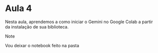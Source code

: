 # Aula 4 

Nesta aula, aprendemos a como iniciar o Gemini no Google Colab a partir da instalação de sua biblioteca.

> [!NOTE]
> Vou deixar o notebook feito na pasta

